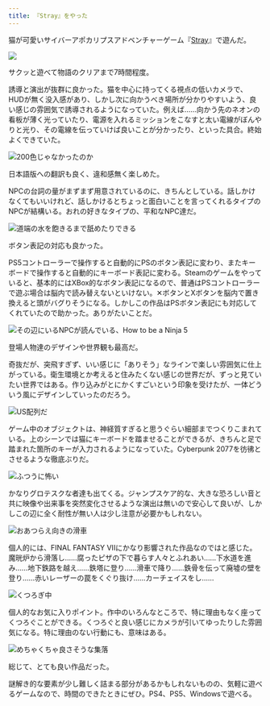 ```yaml
---
title: 『Stray』をやった
---
```

猫が可愛いサイバーアポカリプスアドベンチャーゲーム『[Stray](https://store.steampowered.com/app/1332010/Stray/?l=japanese)』で遊んだ。

![](https://lh3.googleusercontent.com/qgtZCsNNIakzWR9VchukCdkJIkOxn4J7AxEshfNhJ7qsP-7KtL7Ow8eTNEM6D8tpRFRVY-hRSCnBFHXGLW8QWaVOGZYEoCYIVMmwW8wdvYjFgh38hHMzyFwgB12J1iR25QGrqI2Nxtktw6ltsH9Z6d8t3gOm0iljtB3dvJEDHwuWOE4KlkH0ep_klw)

サクッと遊べて物語のクリアまで7時間程度。

誘導と演出が抜群に良かった。猫を中心に持ってくる視点の低いカメラで、HUDが無く没入感があり、しかし次に向かうべき場所が分かりやすいよう、良い感じの雰囲気で誘導されるようになっていた。例えば……向かう先のネオンの看板が薄く光っていたり、電源を入れるミッションをこなすと太い電線がぼんやりと光り、その電線を伝っていけば良いことが分かったり、といった具合。終始よくできていた。

![](https://lh6.googleusercontent.com/i_7n3PAodhmuTKRT4nMC8g0Jfb1OPoGAN0q-ayGj6rCeMeRTsZTYifkP8KKcda9Q1Rj2jx4rngKMXEk4Xw_BYw93NaMC9EIjmYwr5YNRMGJEl4gm6T6biNNbbRiVtACxXrwy2EytvtbS_2FHncl4HGmmSTC6uoWB7KuM1ASy6Cv-MfkKnkNdsk_Tmw "200色じゃなかったのか")

日本語版への翻訳も良く、違和感無く楽しめた。

NPCの台詞の量がまずまず用意されているのに、きちんとしている。話しかけなくてもいいけれど、話しかけるとちょっと面白いことを言ってくれるタイプのNPCが結構いる。おれの好きなタイプの、平和なNPC達だ。

![](https://lh5.googleusercontent.com/72ye9fkTekvlfXEhELEJoh9nuPjwh2Rk3eDbvEZ39C3t3PmnfHXggAQJ6fj6DOhv_C51UgDPtlspMEOiS_lcpAd-YlGxgDm6b8KFUOe-hzfJTFMVWbjWHrlldrHbmHQ8SobhqymEME1vPqa2s6OdHmRqkU3hfPGUsmSdG0_M5NFyNGQWFd9GsPnfnA "道端の水を飽きるまで舐めたりできる")

ボタン表記の対応も良かった。

PS5コントローラーで操作すると自動的にPSのボタン表記に変わり、またキーボードで操作すると自動的にキーボード表記に変わる。Steamのゲームをやっていると、基本的にはXBox的なボタン表記になるので、普通はPSコントローラーで遊ぶ場合は脳内で読み替えないといけない。✕ボタンとXボタンを脳内で置き換えると頭がバグりそうになる。しかしこの作品はPSボタン表記にも対応してくれていたので助かった。ありがたいことだ。

![](https://lh6.googleusercontent.com/WEJjyxjBIfyi6fZBv4DrNSt54QWjJ94NyFFc-GtrAhOaGKcPVdhNe-wyVcOnidHhd1sCn1W-Z0wThsuBO3HLIVkAI6ov3L9Dh7U18M7GZtw61-AwClXQAtWw9rheZDVucHFXHEQAv-526_ZfoDcGAren1nCdXlpWcUN3OHzePIxY6P9r8TKnbexCuQ "その辺にいるNPCが読んでいる、How to be a Ninja 5")

登場人物達のデザインや世界観も最高だ。

奇抜だが、突飛すぎず、いい感じに「ありそう」なラインで楽しい雰囲気に仕上がっている。衛生環境とか考えると住みたくない感じの世界だが、ずっと見ていたい世界ではある。作り込みがとにかくすごいという印象を受けたが、一体どういう風にデザインしていったのだろう。

![](https://lh3.googleusercontent.com/QdmJC7oaQiqZajBTlQSQZV_BG6pPQo3qbnwiiuzGbhgYxEWTxch3diMJEH5zKdj6G6f900hdZgMIHs9z_vo_O8CfnYRXj6CUcacu2HtsHHS1XEYVmIKXjrjvRNIEC2pkTd55WQ43jNgCGeKGJ2qmhtm215IkiBVoGuTbpGiSi3ea0ul-vQw5bpIeIg "US配列だ")

ゲーム中のオブジェクトは、神経質すぎると思うぐらい細部までつくりこまれている。上のシーンでは猫にキーボードを踏ませることができるが、きちんと足で踏まれた箇所のキーが入力されるようになっていた。Cyberpunk 2077を彷彿とさせるような徹底ぶりだ。

![](https://lh5.googleusercontent.com/DiocG5Jvq9uGA29OSZK7_Uf52eaPqDxJWfpNyU9OVp1mI1_QNchX_l_BVx1D0xNL-NXdwaWfT8BtoR-kBgsgaGxVmmYqU4Yb3Tq0vdWcUK5pj_XcxTquh314CP8NiL3N1v61pUSiE306P1MdkQycnevFXObWEuvIjU_qfhNrhYi-FEM3ikVXRgr2nQ "ふつうに怖い")

かなりグロテスクな者達も出てくる。ジャンプスケア的な、大きな恐ろしい音と共に映像や出来事を突然変化させるような演出は無いので安心して良いが、しかしこの辺に全く耐性が無い人は少し注意が必要かもしれない。

![](https://lh3.googleusercontent.com/Vnw4oDDiboQp5PV73c8fsHoo_DxXNaxtt5JE4sJUPXfU01pSH41DBz3RjMNEFM9NsP_QCW9wSzWN73GzEtJPoFidrwljWy8lbFGByHttrAxVP-HwYJgmQiQJ-8PI3AQjDvEJGSNKgj_KjQydWRWG1v6ATmMNXMsbPU4mB8czKovZP5VSBnihFR8fjw "おあつらえ向きの滑車")

個人的には、FINAL FANTASY VIIにかなり影響された作品なのではと感じた。魔晄炉から滑落し……腐ったピザの下で暮らす人々とふれあい……下水道を進み……地下鉄路を越え……鉄塔に登り……滑車で降り……鉄骨を伝って廃墟の壁を登り……赤いレーザーの罠をくぐり抜け……カーチェイスをし……

![](https://lh4.googleusercontent.com/Ii7UMJht_DpY8oauWv3G8rn1I9q5YcJL8VUrC4XPIb3yOrEMlgJtclj8tejTjMktShcYIH4CAs1VvR4nS-WngeoX8ZmBktjm0dSernaw5IHWtV5y-roW9UXXBybhZssLw8jPV64dOaB6iO82ih_WqFw8VZBeesg284IGRRmlOBh62BfemobOq7-MNA "くつろぎ中")

個人的なお気に入りポイント。作中のいろんなところで、特に理由もなく座ってくつろぐことができる。くつろぐと良い感じにカメラが引いてゆったりした雰囲気になる。特に理由のない行動にも、意味はある。

![](https://lh6.googleusercontent.com/qKTMFlAN69nf-mwpMmTj8VcQWJ2ua7wvyY1Xbccd6TKyzoyTverG3sTYX6xvUMYLV6cRzZGW7-e_01X5qlSFcEPRjjf7yXSRu9rdoIjRbLEOD93Qv79_1bciys9X65NW-LrZyy_5Tj6JU2RqtsK0_nk_dyMVgi4bHu4s_VyqpjsWJU5SKzc4DdtlXQ "めちゃくちゃ良さそうな集落")

総じて、とても良い作品だった。

謎解き的な要素が少し難しく詰まる部分があるかもしれないものの、気軽に遊べるゲームなので、時間のできたときにぜひ。PS4、PS5、Windowsで遊べる。
